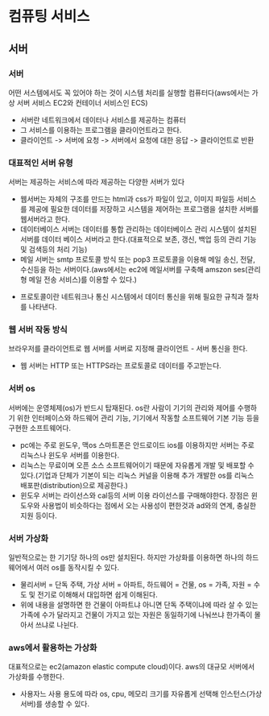 # 컴퓨팅 서비스

## 서버

### 서버
어떤 서스템에서도 꼭 있어야 하는 것이 시스템 처리를 실행할 컴퓨터다(aws에서는 가상 서버 서비스 EC2와 컨테이너 서비스인 ECS)
- 서버란 네트워크에서 데이터나 서비스를 제공하는 컴퓨터
- 그 서비스를 이용하는 프로그램을 클라이언트라고 한다.
- 클라이언트 -> 서버에 요청 -> 서버에서 요청에 대한 응답 -> 클라이언트로 반환

### 대표적인 서버 유형
서버는 제공하는 서비스에 따라 제공하는 다양한 서버가 있다
- 웹서버는 자체의 구조를 만드는 html과 css가 파일이 있고, 이미지 파일등 서비스를 제공에 필요한 데이터를 저장하고 시스템을 제어하는 프로그램을 설치한 서버를 웹서버라고 한다.
- 데이터베이스 서버는 데이터를 통합 관리하는 데이터베이스 관리 시스템이 설치된 서버를 데이터 베이스 서버라고 한다.(대표적으로 보존, 갱신, 백업 등의 관리 기능 및 검색등의 처리 기능)
- 메일 서버는 smtp 프로토콜 방식 또는 pop3 프로토콜을 이용해 메일 송신, 전달, 수신등을 하는 서버이다.(aws에서는 ec2에 메일서버를 구축해 amszon ses(관리형 메일 전송 서비스)를 이용할 수 있다.)
* 프로토콜이란 네트워크나 통신 시스템에서 데이터 통신을 위해 필요한 규칙과 절차를 나타낸다.

### 웹 서버 작동 방식
브라우저를 클라이언트로 웹 서버를 서버로 지정해 클라이언트 - 서버 통신을 한다.
- 웹 서버는 HTTP 또는 HTTPS라는 프로토콜로 데이터를 주고받는다.

### 서버 os
서버에는 운영체제(os)가 반드시 탑재된다. os란 사람이 기기의 관리와 제어를 수행하기 위한 인터페이스와 하드웨어 관리 기능, 기기에서 작동할 소프트웨어 기본 기능 등을 구현한 소프트웨어다.
- pc에는 주로 윈도우, 맥os 스마트폰은 안드로이드 ios를 이용하지만 서버는 주로 리눅스나 윈도우 서버를 이용한다.
- 리눅스는 무료이며 오픈 소스 소프트웨어이기 때문에 자유롭게 개발 및 배포할 수 있다.(기업과 단체가 기본이 되는 리눅스 커널을 이용해 추가 개발한 os를 리눅스 배포판(distribution)으로 제공한다.)
- 윈도우 서버는 라이선스와 cal등의 서버 이용 라이선스를 구매해야한다. 장점은 윈도우와 사용법이 비슷하다는 점에서 오는 사용성이 편한것과 ad와의 연계, 충실한 지원 등이다.

### 서버 가상화
일반적으로는 한 기기당 하나의 os만 설치된다. 하지만 가상화를 이용하면 하나의 하드웨어에서 여러 os를 동작시킬 수 있다.
- 물리서버 = 단독 주택, 가상 서버 = 아파트, 하드웨어 = 건물, os = 가족, 자원 = 수도 및 전기로 이해해서 대입하면 쉽게 이해된다.
- 위에 내용을 설명하면 한 건물이 아파트냐 아니면 단독 주택이냐에 따라 살 수 있는 가족에 수가 달라지고 건물이 가지고 있는 자원은 동일하기에 나눠쓰냐 한가족이 몰아서 쓰냐로 나뉜다.

### aws에서 활용하는 가상화
대표적으로는 ec2(amazon elastic compute cloud)이다. aws의 대규모 서버에서 가상화를 수행한다.
- 사용자느 사용 용도에 따라 os, cpu, 메모리 크기를 자유롭게 선택해 인스턴스(가상 서버)를 생송할 수 있다.
